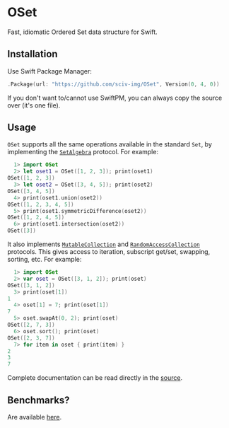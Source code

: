 # OSet

Fast, idiomatic Ordered Set data structure for Swift.

## Installation

Use Swift Package Manager:

```swift
.Package(url: "https://github.com/sciv-img/OSet", Version(0, 4, 0))
```

If you don't want to/cannot use SwiftPM, you can always copy the source over (it's one file).

## Usage

`OSet` supports all the same operations available in the standard `Set`, by implementing the [`SetAlgebra`](https://developer.apple.com/documentation/swift/setalgebra) protocol. For example:

```swift
  1> import OSet
  2> let oset1 = OSet([1, 2, 3]); print(oset1)
OSet([1, 2, 3])
  3> let oset2 = OSet([3, 4, 5]); print(oset2)
OSet([3, 4, 5])
  4> print(oset1.union(oset2))
OSet([1, 2, 3, 4, 5])
  5> print(oset1.symmetricDifference(oset2))
OSet([1, 2, 4, 5])
  6> print(oset1.intersection(oset2))
OSet([3])
```

It also implements [`MutableCollection`](https://developer.apple.com/documentation/swift/mutablecollection) and [`RandomAccessCollection`](https://developer.apple.com/documentation/swift/randomaccesscollection) protocols. This gives access to iteration, subscript get/set, swapping, sorting, etc. For example:

```swift
  1> import OSet
  2> var oset = OSet([3, 1, 2]); print(oset)
OSet([3, 1, 2])
  3> print(oset[1])
1
  4> oset[1] = 7; print(oset[1])
7
  5> oset.swapAt(0, 2); print(oset)
OSet([2, 7, 3])
  6> oset.sort(); print(oset)
OSet([2, 3, 7])
  7> for item in oset { print(item) }
2
3
7
```

Complete documentation can be read directly in the [source](https://github.com/sciv-img/OSet/blob/master/Sources/OSet.swift).

## Benchmarks?

Are available [here](https://github.com/sciv-img/OSetBenchmarks).

